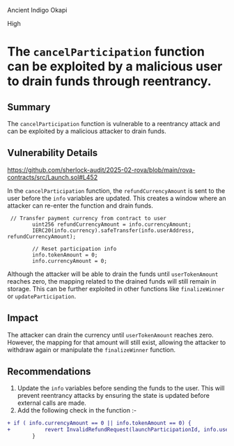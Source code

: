 Ancient Indigo Okapi

High

# The `cancelParticipation` function can be exploited by a malicious user to drain funds through reentrancy.

## Summary
The `cancelParticipation` function is vulnerable to a reentrancy attack and can be exploited by a malicious attacker to drain funds.

## Vulnerability Details

https://github.com/sherlock-audit/2025-02-rova/blob/main/rova-contracts/src/Launch.sol#L452

In the `cancelParticipation` function, the `refundCurrencyAmount` is sent to the user before the `info` variables are updated. This creates a window where an attacker can re-enter the function and drain funds.

```solidity
 // Transfer payment currency from contract to user
        uint256 refundCurrencyAmount = info.currencyAmount;
        IERC20(info.currency).safeTransfer(info.userAddress, refundCurrencyAmount);

        // Reset participation info
        info.tokenAmount = 0;
        info.currencyAmount = 0;
```

Although the attacker will be able to drain the funds until `userTokenAmount` reaches zero, the mapping related to the drained funds will still remain in storage. This can be further exploited in other functions like `finalizeWinner` or `updateParticipation`.

## Impact

The attacker can drain the currency until `userTokenAmount` reaches zero. However, the mapping for that amount will still exist, allowing the attacker to withdraw again or manipulate the `finalizeWinner` function.

## Recommendations

1. Update the `info` variables before sending the funds to the user. This will prevent reentrancy attacks by ensuring the state is updated before external calls are made.
2. Add the following check in the function :- 
```diff
+ if ( info.currencyAmount == 0 || info.tokenAmount == 0) {
+           revert InvalidRefundRequest(launchParticipationId, info.userId);
        }
```